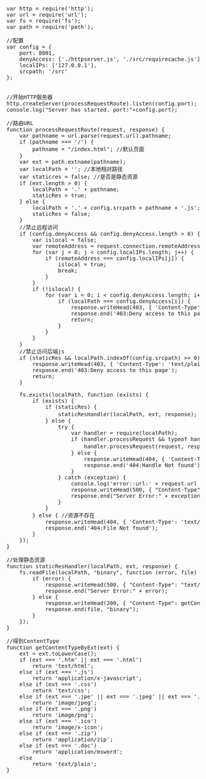 <pre class="prettyprint lang-js linenums">var http = require('http');
var url = require('url');
var fs = require('fs');
var path = require('path');

//配置
var config = {
    port: 8001,
    denyAccess: ['./httpserver.js', './src/requirecache.js'],
    localIPs: ['127.0.0.1'],
    srcpath: '/src'
};


//开始HTTP服务器
http.createServer(processRequestRoute).listen(config.port);
console.log("Server has started. port:"+config.port);

//路由URL
function processRequestRoute(request, response) {
    var pathname = url.parse(request.url).pathname;
    if (pathname === '/') {
        pathname = "/index.html"; //默认页面
    }
    var ext = path.extname(pathname);
    var localPath = ''; //本地相对路径
    var staticres = false; //是否是静态资源
    if (ext.length &gt; 0) {
        localPath = '.' + pathname;
        staticRes = true;
    } else {
        localPath = '.' + config.srcpath + pathname + '.js';
        staticRes = false;
    }
    //禁止远程访问
    if (config.denyAccess &amp;&amp; config.denyAccess.length &gt; 0) {
        var islocal = false;
        var remoteAddress = request.connection.remoteAddress;
        for (var j = 0; j &lt; config.localIPs.length; j++) {
            if (remoteAddress === config.localIPs[j]) {
                islocal = true;
                break;
            }
        }
        if (!islocal) {
            for (var i = 0; i &lt; config.denyAccess.length; i++) {
                if (localPath === config.denyAccess[i]) {
                    response.writeHead(403, { 'Content-Type': 'text/plain' });
                    response.end('403:Deny access to this page');
                    return;
                }
            }
        }
    }
    //禁止访问后端js
    if (staticRes &amp;&amp; localPath.indexOf(config.srcpath) &gt;= 0) {
        response.writeHead(403, { 'Content-Type': 'text/plain' });
        response.end('403:Deny access to this page');
        return;
    }

    fs.exists(localPath, function (exists) {
        if (exists) {
            if (staticRes) {
                staticResHandler(localPath, ext, response); //静态资源
            } else {
                try {
                    var handler = require(localPath);
                    if (handler.processRequest &amp;&amp; typeof handler.processRequest === 'function') {
                        handler.processRequest(request, response); //动态资源
                    } else {
                        response.writeHead(404, { 'Content-Type': 'text/plain' });
                        response.end('404:Handle Not found');
                    }
                } catch (exception) {
                    console.log('error::url:' + request.url + 'msg:' + exception);
                    response.writeHead(500, { "Content-Type": "text/plain" });
                    response.end("Server Error:" + exception);
                }
            }
        } else { //资源不存在
            response.writeHead(404, { 'Content-Type': 'text/plain' });
            response.end('404:File Not found');
        }
    });
}

//处理静态资源
function staticResHandler(localPath, ext, response) {
    fs.readFile(localPath, "binary", function (error, file) {
        if (error) {
            response.writeHead(500, { "Content-Type": "text/plain" });
            response.end("Server Error:" + error);
        } else {
            response.writeHead(200, { "Content-Type": getContentTypeByExt(ext) });
            response.end(file, "binary");
        }
    });
}

//得到ContentType
function getContentTypeByExt(ext) {
    ext = ext.toLowerCase();
    if (ext === '.htm' || ext === '.html')
        return 'text/html';
    else if (ext === '.js')
        return 'application/x-javascript';
    else if (ext === '.css')
        return 'text/css';
    else if (ext === '.jpe' || ext === '.jpeg' || ext === '.jpg')
        return 'image/jpeg';
    else if (ext === '.png')
        return 'image/png';
    else if (ext === '.ico')
        return 'image/x-icon';
    else if (ext === '.zip')
        return 'application/zip';
    else if (ext === '.doc')
        return 'application/msword';
    else
        return 'text/plain';
}</pre>
<br />
